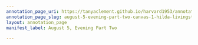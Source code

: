 ```yaml
---
annotation_page_uri: https://tanyaclement.github.io/harvard1953/annotations/august-5-evening-part-two-canvas-1-hilda-livingston.json
annotation_page_slug: august-5-evening-part-two-canvas-1-hilda-livingston
layout: annotation_page
manifest_label: August 5, Evening Part Two

---
```


